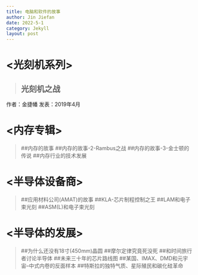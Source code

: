 ```yaml
---
title: 电脑和软件的故事
author: Jin Jiefan
date: 2022-5-1
category: Jekyll
layout: post
---
```

# <光刻机系列>
> ## 光刻机之战

作者：金捷幡
发表：2019年4月


# <内存专辑>
> ##内存的故事
> ##内存的故事-2-Rambus之战
> ##内存的故事-3-金士顿的传说
> ##内存行业的技术发展
# <半导体设备商>
> ##应用材料公司(AMAT)的故事
> ##KLA-芯片制程控制之王
> ##LAM和电子束光刻
> ##ASM(L)和电子束光刻
# <半导体的发展>
> ##为什么还没有18寸(450mm)晶圆
> ##摩尔定律究竟死没死
> ##和时间旅行者讨论半导体
> ##未来三十年的芯片路线图
> ##某国、IMAX、DMD和元宇宙–中式内卷的反面样本
> ##特斯拉的独特气质、星际殖民和碳化硅革命

